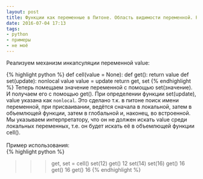 ```yaml
---
layout: post
title: Функции как переменные в Питоне. Область видимости переменной. Реализация инкапсуляции переменной в python.
date: 2016-07-04 17:13
tags: 
- python
- примеры
- не моё
---
```

Реализуем механизм инкапсуляции переменной value:

{% highlight python %}
def cell(value = None):
    def get():
        return value
    def set(update):
        nonlocal value
        value = update
    return get, set
{% endhighlight %}
Теперь помещаем значение переменной с помощью set(значение). И получаем его с помощью get(). При определении функции set(update), value указана как `nonlocal`. Это сделано т.к. в питоне поиск имени переменной, при присваивании, ведётся сначала в локальной, затем в объемлющей функции, затем в глобальной и, наконец, во встроенной. Мы указываем интерпретатору, что он не должен искать value среди локальных переменных, т.е. он будет искать её в объемлющей функции cell().
<br>
<br>
Пример использования:
<br>
{% highlight python %}
>>> get, set = cell()
>>> set(12)
>>> get()
12
>>> set(14)
>>> set(16)
>>> get()
16
>>> get()
16
>>> get()
16
{% endhighlight %}
<br>
<br>
